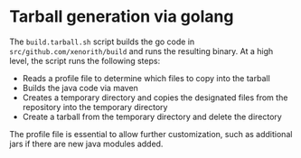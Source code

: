 # Tarball generation via golang

The `build.tarball.sh` script builds the go code in `src/github.com/xenorith/build` and runs the resulting binary.
At a high level, the script runs the following steps:
- Reads a profile file to determine which files to copy into the tarball
- Builds the java code via maven
- Creates a temporary directory and copies the designated files from the repository into the temporary directory
- Create a tarball from the temporary directory and delete the directory

The profile file is essential to allow further customization, such as additional jars if there are new java modules added.
